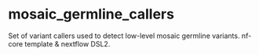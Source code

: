 # mosaic_germline_callers
Set of variant callers used to detect low-level mosaic germline variants. nf-core template &amp; nextflow DSL2.
